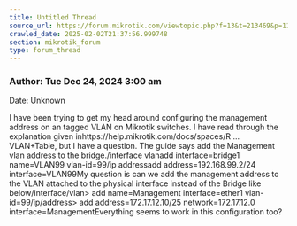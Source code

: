 ```yaml
---
title: Untitled Thread
source_url: https://forum.mikrotik.com/viewtopic.php?f=13&t=213469&p=1116129#p1116129
crawled_date: 2025-02-02T21:37:56.999748
section: mikrotik_forum
type: forum_thread
---
```


### Author: Tue Dec 24, 2024 3:00 am
Date: Unknown

I have been trying to get my head around configuring the management address on an tagged VLAN on Mikrotik switches.  I have read through the explanation given inhttps://help.mikrotik.com/docs/spaces/R ... VLAN+Table, but I have a question.  The guide says add the Management vlan address to the bridge./interface vlanadd interface=bridge1 name=VLAN99 vlan-id=99/ip addressadd address=192.168.99.2/24 interface=VLAN99My question is can we add the management address to the VLAN attached to the physical interface instead of the Bridge like below/interface/vlan> add name=Management interface=ether1 vlan-id=99/ip/address> add address=172.17.12.10/25 network=172.17.12.0 interface=ManagementEverything seems to work in this configuration too?

